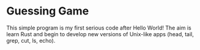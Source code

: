 # Guessing Game
This simple program is my first serious code after Hello World! The aim is learn Rust and begin to develop new versions of Unix-like apps (head, tail, grep, cut, ls, echo).
